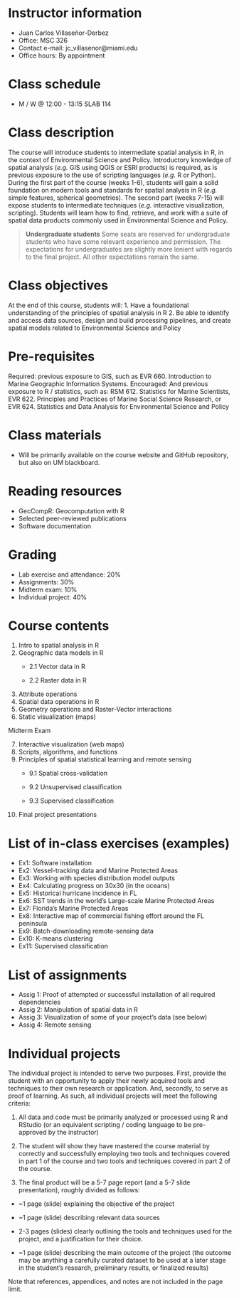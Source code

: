 # Instructor information

-   Juan Carlos Villaseñor-Derbez
-   Office: MSC 326
-   Contact e-mail: jc_villasenor\@miami.edu
-   Office hours: By appointment

# Class schedule

-   M / W @ 12:00 - 13:15 SLAB 114

# Class description

The course will introduce students to intermediate spatial analysis in R, in the context of Environmental Science and Policy. Introductory knowledge of spatial analysis (*e.g.* GIS using QGIS or ESRI products) is required, as is previous exposure to the use of scripting languages (*e.g.* R or Python). During the first part of the course (weeks 1-6), students will gain a solid foundation on modern tools and standards for spatial analysis in R (*e.g.* simple features, spherical geometries). The second part (weeks 7-15) will expose students to intermediate techniques (*e.g.* interactive visualization, scripting). Students will learn how to find, retrieve, and work with a suite of spatial data products commonly used in Environmental Science and Policy.

> **Undergraduate students** Some seats are reserved for undergraduate students who have some relevant experience and permission. The expectations for undergraduates are slightly more lenient with regards to the final project. All other expectations remain the same.

# Class objectives

At the end of this course, students will: 1. Have a foundational understanding of the principles of spatial analysis in R 2. Be able to identify and access data sources, design and build processing pipelines, and create spatial models related to Environmental Science and Policy

# Pre-requisites

Required: previous exposure to GIS, such as EVR 660. Introduction to Marine Geographic Information Systems. Encouraged: And previous exposure to R / statistics, such as: RSM 612. Statistics for Marine Scientists, EVR 622. Principles and Practices of Marine Social Science Research, or EVR 624. Statistics and Data Analysis for Environmental Science and Policy

# Class materials

-   Will be primarily available on the course website and GitHub repository, but also on UM blackboard.

# Reading resources

-   GecCompR: Geocomputation with R
-   Selected peer-reviewed publications
-   Software documentation

# Grading

-   Lab exercise and attendance: 20%
-   Assignments: 30%
-   Midterm exam: 10%
-   Individual project: 40%

# Course contents

1.  Intro to spatial analysis in R
2.  Geographic data models in R
    -   2.1 Vector data in R

    -   2.2 Raster data in R
3.  Attribute operations
4.  Spatial data operations in R
5.  Geometry operations and Raster-Vector interactions
6.  Static visualization (maps)

Midterm Exam

7.  Interactive visualization (web maps)
8.  Scripts, algorithms, and functions
9.  Principles of spatial statistical learning and remote sensing
    -   9.1 Spatial cross-validation

    -   9.2 Unsupervised classification

    -   9.3 Supervised classification
10. Final project presentations

# List of in-class exercises (examples)

-   Ex1: Software installation
-   Ex2: Vessel-tracking data and Marine Protected Areas
-   Ex3: Working with species distribution model outputs
-   Ex4: Calculating progress on 30x30 (in the oceans)
-   Ex5: Historical hurricane incidence in FL
-   Ex6: SST trends in the world’s Large-scale Marine Protected Areas
-   Ex7: Florida’s Marine Protected Areas
-   Ex8: Interactive map of commercial fishing effort around the FL peninsula
-   Ex9: Batch-downloading remote-sensing data
-   Ex10: K-means clustering
-   Ex11: Supervised classification

# List of assignments

-   Assig 1: Proof of attempted or successful installation of all required dependencies
-   Assig 2: Manipulation of spatial data in R
-   Assig 3: Visualization of some of your project’s data (see below)
-   Assig 4: Remote sensing

# Individual projects

The individual project is intended to serve two purposes. First, provide the student with an opportunity to apply their newly acquired tools and techniques to their own research or application. And, secondly, to serve as proof of learning. As such, all individual projects will meet the following criteria:

1.  All data and code must be primarily analyzed or processed using R and RStudio (or an equivalent scripting / coding language to be pre-approved by the instructor)

2.  The student will show they have mastered the course material by correctly and successfully employing two tools and techniques covered in part 1 of the course and two tools and techniques covered in part 2 of the course.

3.  The final product will be a 5-7 page report (and a 5-7 slide presentation), roughly divided as follows:

-   \~1 page (slide) explaining the objective of the project

-   \~1 page (slide) describing relevant data sources

-   2-3 pages (slides) clearly outlining the tools and techniques used for the project, and a justification for their choice.

-   \~1 page (slide) describing the main outcome of the project (the outcome may be anything a carefully curated dataset to be used at a later stage in the student’s research, preliminary results, or finalized results)

Note that references, appendices, and notes are not included in the page limit.
